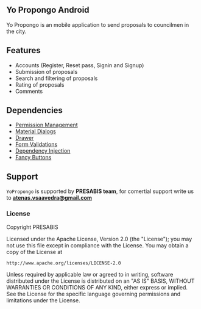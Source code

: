 
## Yo Propongo Android

Yo Propongo is an mobile application to send proposals to councilmen in the city.

## Features

- Accounts (Register, Reset pass, Signin and Signup)
- Submission of proposals
- Search and filtering of proposals
- Rating of proposals
- Comments

## Dependencies

- [Permission Management](http://hotchemi.github.io/PermissionsDispatcher/) 
- [Material Dialogs](https://github.com/afollestad/material-dialogs) 
- [Drawer](https://github.com/mikepenz/MaterialDrawer) 
- [Form Validations](https://github.com/ragunathjawahar/android-saripaar) 
- [Dependency Injection](http://jakewharton.github.io/butterknife/)
- [Fancy Buttons](https://github.com/medyo/Fancybuttons) 

## Support

`YoPropongo` is supported by **PRESABIS team**, for comertial support write 
us to **atenas.vsaavedra@gmail.com**


### License
Copyright PRESABIS

Licensed under the Apache License, Version 2.0 (the "License");
you may not use this file except in compliance with the License.
You may obtain a copy of the License at

    http://www.apache.org/licenses/LICENSE-2.0

Unless required by applicable law or agreed to in writing, software
distributed under the License is distributed on an "AS IS" BASIS,
WITHOUT WARRANTIES OR CONDITIONS OF ANY KIND, either express or implied.
See the License for the specific language governing permissions and
limitations under the License.

